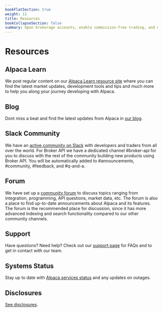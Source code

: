 ```yaml
---
bookFlatSection: true
weight: 11
title: Resources
bookCollapseSection: false
summary: Open brokerage accounts, enable commission-free trading, and manage the ongoing user experience with Alpaca Broker API
---
```


# Resources

## **Alpaca Learn**

We post regular content on our [Alpaca Learn resource site](https://alpaca.markets/learn/) where you can find the latest market updates, development tools and tips and much more to help you along your journey developing with Alpaca.

## **Blog**

Dont miss a beat and find the latest updates from Alpaca in [our blog](https://alpaca.markets/blog/).

## **Slack Community**

We have an [active community on Slack](https://alpaca.markets/slack) with
developers and traders from all over the world. For Broker API we have a
dedicated channel #broker-api for you to discuss with the rest of the community
building new products using Broker API. You will be automatically added to
#announcements, #community, #feedback, and #q-and-a.

## **Forum**

We have set up a [community forum](https://forum.alpaca.markets/) to discuss
topics ranging from integration, programming, API questions, market data, etc.
The forum is also a place to find up-to-date announcements about Alpaca and its
features. The forum is the recommended place for discussion, since it has more
advanced indexing and search functionality compared to our other community
channels.

## **Support**

Have questions? Need help? Check out our [support page](https://alpaca.markets/support) for FAQs and to get in contact with our team.

## **Systems Status**

Stay up to date with [Alpaca services status](https://status.alpaca.markets/) and any updates on outages.

## **Disclosures**

[See disclosures](https://alpaca.markets/disclosures).


&nbsp;
